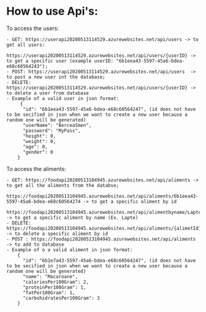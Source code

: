 # How to use Api's:

To access the users: 

    - GET: https://userapi20200513114529.azurewebsites.net/api/users -> to get all users:
            https://userapi20200513114529.azurewebsites.net/api/users/{userID} -> to get a specific user (example userID: "6b1eea43-5597-45a6-bdea-e68c60564243");
    - POST: https://userapi20200513114529.azurewebsites.net/api/users  -> to post a new user int the database;
    - DELETE: https://userapi20200513114529.azurewebsites.net/api/users/{userID} -> to delete a user from database
    - Example of a valid user in json format:
         {
          "id": "6b1eea43-5597-45a6-bdea-e68c60564247", (id does not have to be secified in json when we want to create a new user because a random one will be generated)
          "userName": "BerceaSmen",
          "password": "MyPass",
          "height": 0,
          "weight": 0,
          "age": 0,
          "gender": 0
        }
        
To access the aliments:

    - GET: https://foodapi20200513104945.azurewebsites.net/api/aliments -> to get all the aliments from the databse;
           https://foodapi20200513104945.azurewebsites.net/api/aliments/6b1eea43-5597-45a6-bdea-e68c60564274 -> to get a specific aliment by id
           https://foodapi20200513104945.azurewebsites.net/api/alimentbyname/Lapte -> to get a specific aliment by name (Ex. Lapte)
    - DELETE: https://foodapi20200513104945.azurewebsites.net/api/aliments/{alimetId} -> to delete a specific aliment by id
    - POST : https://foodapi20200513104945.azurewebsites.net/api/aliments -> to add to database
    - Example of o a valid aliment in json format:
        {
          "id": "6b1e7a43-5597-45a6-bdea-e68c60564247", (id does not have to be secified in json when we want to create a new user because a random one will be generated)
          "name": "Macaroane",
          "caloriesPer100Gram": 2,
          "proteinPer100Gram": 1,
          "fatPer100Gram": 1,
          "carbohidratesPer100Gram": 3
        }
